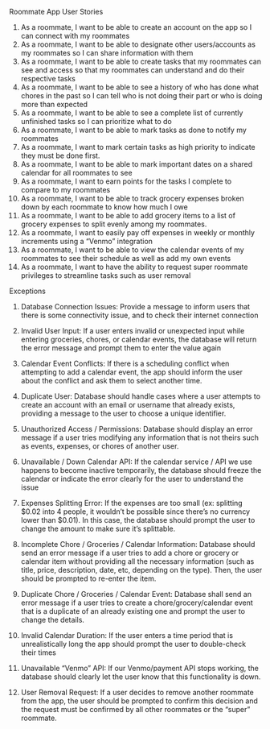 Roommate App User Stories

1. As a roommate, I want to be able to create an account on the app so I can connect with my roommates
2. As a roommate, I want to be able to designate other users/accounts as my roommates so I can share information with them
3. As a roommate, I want to be able to create tasks that my roommates can see and access so that my roommates can understand and do their respective tasks
4. As a roommate, I want to be able to see a history of who has done what chores in the past so I can tell who is not doing their part or who is doing more than expected
5. As a roommate, I want to be able to see a complete list of currently unfinished tasks so I can prioritize what to do
6. As a roommate, I want to be able to mark tasks as done to notify my roommates
7. As a roommate, I want to mark certain tasks as high priority to indicate they must be done first.
8. As a roommate, I want to be able to mark important dates on a shared calendar for all roommates to see
9. As a roommate, I want to earn points for the tasks I complete to compare to my roommates
10. As a roommate, I want to be able to track grocery expenses broken down by each roommate to know how much I owe
11. As a roommate, I want to be able to add grocery items to a list of grocery expenses to split evenly among my roommates. 
12. As a roommate, I want to easily pay off expenses in weekly or monthly increments using a “Venmo” integration
13. As a roommate, I want to be able to view the calendar events of my roommates to see their schedule as well as add my own events
14. As a roommate, I want to have the ability to request super roommate privileges to streamline tasks such as user removal


Exceptions

1. Database Connection Issues:
Provide a message to inform users that there is some connectivity issue, and to check their internet connection

2. Invalid User Input:
If a user enters invalid or unexpected input while entering groceries, chores, or calendar events, the database will return the error message and prompt them to enter the value again

3. Calendar Event Conflicts:
 If there is a scheduling conflict when attempting to add a calendar event, the app should inform the user about the conflict and ask them to select another time.
 
4. Duplicate User:
Database should handle cases where a user attempts to create an account with an email or username that already exists, providing a message to the user to choose a unique identifier.

6. Unauthorized Access / Permissions:
Database should display an error message if a user tries modifying any information that is not theirs such as events, expenses, or chores of another user.

7. Unavailable / Down Calendar API:
If the calendar service / API we use happens to become inactive temporarily, the database should freeze the calendar or indicate the error clearly for the user to understand the issue

8. Expenses Splitting Error:
If the expenses are too small (ex: splitting $0.02 into 4 people, it wouldn’t be possible since there’s no currency lower than $0.01). In this case, the database should prompt the user to change the amount to make sure it’s splittable.

9. Incomplete Chore / Groceries / Calendar Information:
Database should send an error message if a user tries to add a chore or grocery or calendar item without providing all the necessary information (such as title, price, description, date, etc, depending on the type). Then, the user should be prompted to re-enter the item.

10. Duplicate Chore / Groceries / Calendar Event:
Database shall send an error message if a user tries to create a chore/grocery/calendar event that is a duplicate of an already existing one and prompt the user to change the details.

11. Invalid Calendar Duration:
If the user enters a time period that is unrealistically long the app should prompt the user to double-check their times

12. Unavailable “Venmo” API:
If our Venmo/payment API stops working, the database should clearly let the user know that this functionality is down. 

13. User Removal Request:
If a user decides to remove another roommate from the app, the user should be prompted to confirm this decision and the request must be confirmed by all other roommates or the “super” roommate. 

